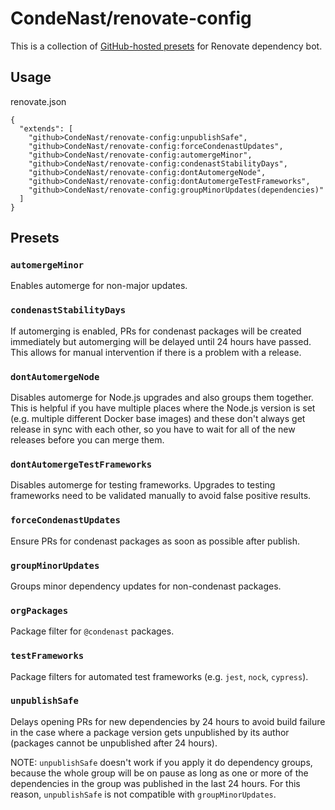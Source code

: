 # CondeNast/renovate-config

This is a collection of [GitHub-hosted presets](https://docs.renovatebot.com/config-presets/#github-hosted-presets) for Renovate dependency bot.

## Usage

renovate.json

```
{
  "extends": [
    "github>CondeNast/renovate-config:unpublishSafe",
    "github>CondeNast/renovate-config:forceCondenastUpdates",
    "github>CondeNast/renovate-config:automergeMinor",
    "github>CondeNast/renovate-config:condenastStabilityDays",
    "github>CondeNast/renovate-config:dontAutomergeNode",
    "github>CondeNast/renovate-config:dontAutomergeTestFrameworks",
    "github>CondeNast/renovate-config:groupMinorUpdates(dependencies)"
  ]
}
```

## Presets

### `automergeMinor`

Enables automerge for non-major updates.

### `condenastStabilityDays`

If automerging is enabled, PRs for condenast packages will be created immediately but automerging will be delayed until 24 hours have passed. This allows for manual intervention if there is a problem with a release.

### `dontAutomergeNode`

Disables automerge for Node.js upgrades and also groups them together. This is helpful if you have multiple places where the Node.js version is set (e.g. multiple different Docker base images) and these don't always get release in sync with each other, so you have to wait for all of the new releases before you can merge them.

### `dontAutomergeTestFrameworks`

Disables automerge for testing frameworks. Upgrades to testing frameworks need to be validated manually to avoid false positive results.

### `forceCondenastUpdates`

Ensure PRs for condenast packages as soon as possible after publish.

### `groupMinorUpdates`

Groups minor dependency updates for non-condenast packages.

### `orgPackages`

Package filter for `@condenast` packages.

### `testFrameworks`

Package filters for automated test frameworks (e.g. `jest`, `nock`, `cypress`).

### `unpublishSafe`

Delays opening PRs for new dependencies by 24 hours to avoid build failure in the case where a package version gets unpublished by its author (packages cannot be unpublished after 24 hours).

NOTE: `unpublishSafe` doesn't work if you apply it do dependency groups, because the whole group will be on pause as long as one or more of the dependencies in the group was published in the last 24 hours. For this reason, `unpublishSafe` is not compatible with `groupMinorUpdates`.
